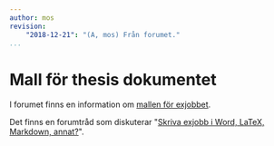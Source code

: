 ```yaml
---
author: mos
revision:
    "2018-12-21": "(A, mos) Från forumet."
...
```

Mall för thesis dokumentet
=======================

I forumet finns en information om [mallen för exjobbet](t/7321).

Det finns en forumtråd som diskuterar "[Skriva exjobb i Word, LaTeX, Markdown, annat?](t/7172)".
